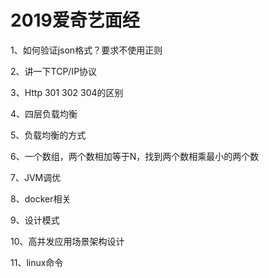 # 2019爱奇艺面经

1、如何验证json格式？要求不使用正则

2、讲一下TCP/IP协议

3、Http 301 302 304的区别

4、四层负载均衡

5、负载均衡的方式

6、一个数组，两个数相加等于N，找到两个数相乘最小的两个数

7、JVM调优

8、docker相关

9、设计模式

10、高并发应用场景架构设计

11、linux命令

